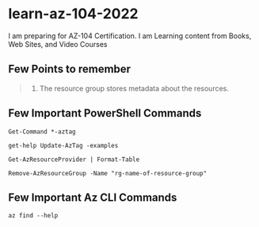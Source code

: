 # learn-az-104-2022
I am preparing for AZ-104 Certification. I am Learning content from Books, Web Sites, and Video Courses

## Few Points to remember
> 1. The resource group stores metadata about the resources. 

## Few Important PowerShell Commands
```
Get-Command *-aztag

get-help Update-AzTag -examples

Get-AzResourceProvider | Format-Table

Remove-AzResourceGroup -Name "rg-name-of-resource-group"
```

## Few Important Az CLI Commands
```
az find --help
```
